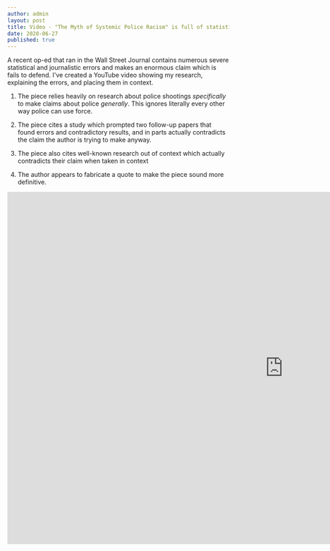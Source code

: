 ```yaml
---
author: admin
layout: post
title: Video - "The Myth of Systemic Police Racism" is full of statistical and journalistic errors
date: 2020-06-27
published: true
---
```


A recent op-ed that ran in the Wall Street Journal contains numerous severe statistical and journalistic errors and makes an enormous claim which is fails to defend. I've created a YouTube video showing my research, explaining the errors, and placing them in context.


1) The piece relies heavily on research about police shootings *specifically* to make claims about police *generally*.
    This ignores literally every other way police can use force. 


2) The piece cites a study which prompted two follow-up papers that found errors and contradictory results,
    and in parts actually contradicts the claim the author is trying to make anyway.


3) The piece also cites well-known research out of context which actually contradicts their claim when taken in context


4) The author appears to fabricate a quote to make the piece sound more definitive.


<iframe width="1250" height="800" src="https://www.youtube.com/embed/S2pmGjso6gI" frameborder="0" allow="accelerometer; autoplay; encrypted-media; gyroscope; picture-in-picture" allowfullscreen></iframe>